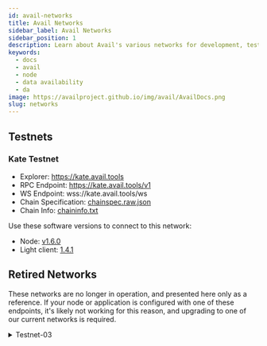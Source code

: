 ```yaml
---
id: avail-networks
title: Avail Networks
sidebar_label: Avail Networks
sidebar_position: 1
description: Learn about Avail's various networks for development, testing, and (eventually) production
keywords:
  - docs
  - avail
  - node
  - data availability
  - da
image: https://availproject.github.io/img/avail/AvailDocs.png
slug: networks
---
```


## Testnets

### Kate Testnet

* Explorer: https://kate.avail.tools
* RPC Endpoint: https://kate.avail.tools/v1
* WS Endpoint: wss://kate.avail.tools/ws
* Chain Specification: [chainspec.raw.json](/configs/kate/chainspec.raw.json)
* Chain Info: [chaininfo.txt](https://kate.avail.tools/chaininfo.txt)

Use these software versions to connect to this network:

* Node: [v1.6.0](https://github.com/availproject/avail/releases/tag/v1.6.0)
* Light client: [1.4.1](https://github.com/availproject/avail-light/releases/tag/v1.4.1)

## Retired Networks

These networks are no longer in operation, and presented here only as
a reference. If your node or application is configured with one of
these endpoints, it's likely not working for this reason, and
upgrading to one of our current networks is required.

<details>
<summary>
Testnet-03
</summary>

This is the current public network, available for anyone to use, permissionessly.

* Explorer: https://testnet.avail.tools
* RPC Endpoint: https://testnet.avail.tools/v1
* WS Endpoint: wss://testnet.avail.tools/ws

Use these software versions to connect to this network:

* Node: [v1.5.0-303f39d](https://github.com/availproject/avail/releases/tag/v1.5.0-303f39d)
* Light client: [1.3.1](https://github.com/availproject/avail-light/releases/tag/v1.3.1)

</details>
